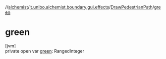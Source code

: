 //[alchemist](../../../index.md)/[it.unibo.alchemist.boundary.gui.effects](../index.md)/[DrawPedestrianPath](index.md)/[green](green.md)

# green

[jvm]\
private open var [green](green.md): RangedInteger

